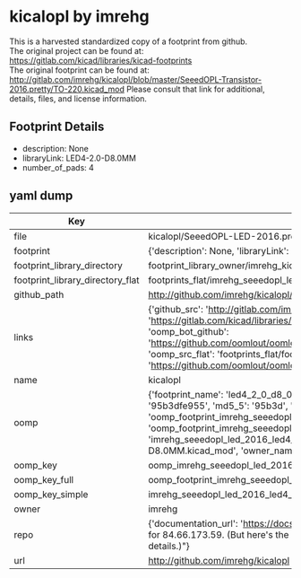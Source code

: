 # kicalopl by imrehg  
This is a harvested standardized copy of a footprint from github.  
The original project can be found at:  
https://gitlab.com/kicad/libraries/kicad-footprints  
The original footprint can be found at:
http://gitlab.com/imrehg/kicalopl/blob/master/SeeedOPL-Transistor-2016.pretty/TO-220.kicad_mod
Please consult that link for additional, details, files, and license information.  
## Footprint Details
* description: None  
* libraryLink: LED4-2.0-D8.0MM  
* number_of_pads: 4  
## yaml dump  
| Key | Value |  
| --- | --- |  
| file | kicalopl/SeeedOPL-LED-2016.pretty/LED4-2.0-D8.0MM.kicad_mod |  
| footprint | {'description': None, 'libraryLink': 'LED4-2.0-D8.0MM', 'number_of_pads': 4} |  
| footprint_library_directory | footprint_library_owner/imrehg_kicalopl |  
| footprint_library_directory_flat | footprints_flat/imrehg_seeedopl_led_2016_led4_2_0_d8_0mm/working |  
| github_path | http://github.com/imrehg/kicalopl/blob/master/SeeedOPL-LED-2016.pretty/LED4-2.0-D8.0MM.kicad_mod |  
| links | {'github_src': 'http://gitlab.com/imrehg/kicalopl/blob/master/SeeedOPL-Transistor-2016.pretty/TO-220.kicad_mod', 'github_src_repo': 'https://gitlab.com/kicad/libraries/kicad-footprints', 'oomp_bot': 'footprints/imrehg_seeedopl_led_2016_led4_2_0_d8_0mm/working', 'oomp_bot_github': 'https://github.com/oomlout/oomlout_oomp_footprint_bot/tree/main/footprints/imrehg_seeedopl_led_2016_led4_2_0_d8_0mm/working', 'oomp_src_flat': 'footprints_flat/footprints_flat/imrehg_seeedopl_led_2016_led4_2_0_d8_0mm/working', 'oomp_src_flat_github': 'https://github.com/oomlout/oomlout_oomp_footprint_src/tree/main/footprints_flat/imrehg_seeedopl_led_2016_led4_2_0_d8_0mm/working'} |  
| name | kicalopl |  
| oomp | {'footprint_name': 'led4_2_0_d8_0mm', 'library_name': 'seeedopl_led_2016', 'md5': '95b3dfe9553113b378e03ce5622f5c7c', 'md5_10': '95b3dfe955', 'md5_5': '95b3d', 'md5_6': '95b3df', 'oomp_key': 'oomp_imrehg_seeedopl_led_2016_led4_2_0_d8_0mm', 'oomp_key_extra': 'oomp_footprint_imrehg_seeedopl_led_2016_led4_2_0_d8_0mm', 'oomp_key_full': 'oomp_footprint_imrehg_seeedopl_led_2016_led4_2_0_d8_0mm_95b3df', 'oomp_key_simple': 'imrehg_seeedopl_led_2016_led4_2_0_d8_0mm', 'original_filename': 'kicalopl/SeeedOPL-LED-2016.pretty/LED4-2.0-D8.0MM.kicad_mod', 'owner_name': 'imrehg'} |  
| oomp_key | oomp_imrehg_seeedopl_led_2016_led4_2_0_d8_0mm |  
| oomp_key_full | oomp_footprint_imrehg_seeedopl_led_2016_led4_2_0_d8_0mm |  
| oomp_key_simple | imrehg_seeedopl_led_2016_led4_2_0_d8_0mm |  
| owner | imrehg |  
| repo | {'documentation_url': 'https://docs.github.com/rest/overview/resources-in-the-rest-api#rate-limiting', 'message': "API rate limit exceeded for 84.66.173.59. (But here's the good news: Authenticated requests get a higher rate limit. Check out the documentation for more details.)"} |  
| url | http://github.com/imrehg/kicalopl |  

